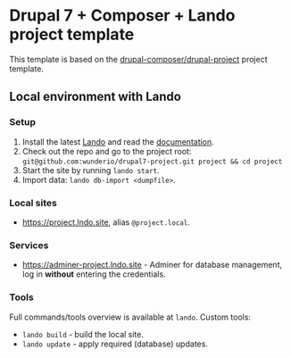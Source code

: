 # Drupal 7 + Composer + Lando project template

This template is based on the [drupal-composer/drupal-project](https://github.com/drupal-composer/drupal-project/tree/7.x) project template.

## Local environment with Lando

### Setup

1. Install the latest [Lando](https://docs.lando.dev/basics/installation.html) and read the [documentation](https://docs.lando.dev/).
2. Check out the repo and go to the project root: `git@github.com:wunderio/drupal7-project.git project && cd project`
3. Start the site by running `lando start`.
4. Import data: `lando db-import <dumpfile>`.

### Local sites

- <https://project.lndo.site>, alias `@project.local`.

### Services

- <https://adminer-project.lndo.site> - Adminer for database management, log in **without** entering the credentials.

### Tools

Full commands/tools overview is available at `lando`. Custom tools:

- `lando build` - build the local site.
- `lando update` - apply required (database) updates.
